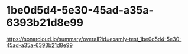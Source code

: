 # 1be0d5d4-5e30-45ad-a35a-6393b21d8e99
https://sonarcloud.io/summary/overall?id=examly-test_1be0d5d4-5e30-45ad-a35a-6393b21d8e99

